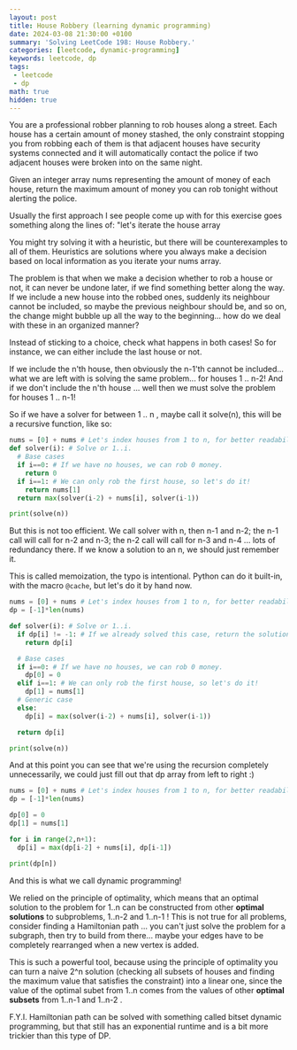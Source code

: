 ```yaml
---
layout: post
title: House Robbery (learning dynamic programming)
date: 2024-03-08 21:30:00 +0100
summary: 'Solving LeetCode 198: House Robbery.'
categories: [leetcode, dynamic-programming]
keywords: leetcode, dp
tags:
 - leetcode
 - dp
math: true
hidden: true
---
```


You are a professional robber planning to rob houses along a street. Each house has a certain amount of money stashed, the only constraint stopping you from robbing each of them is that adjacent houses have security systems connected and it will automatically contact the police if two adjacent houses were broken into on the same night.

Given an integer array nums representing the amount of money of each house, return the maximum amount of money you can rob tonight without alerting the police.

Usually the first approach I see people come up with for this exercise goes something along the lines of: "let's iterate the house array

You might try solving it with a heuristic, but there will be counterexamples to all of them. Heuristics are solutions where you always make a decision based on local information as you iterate your nums array.

The problem is that when we make a decision whether to rob a house or not, it can never be undone later, if we find something better along the way. If we include a new house into the robbed ones, suddenly its neighbour cannot be included, so maybe the previous neighbour should be, and so on, the change might bubble up all the way to the beginning... how do we deal with these in an organized manner?

Instead of sticking to a choice, check what happens in both cases! So for instance, we can either include the last house or not.

If we include the n'th house, then obviously the n-1'th cannot be included... what we are left with is solving the same problem... for houses 1 .. n-2!  And if we don't include the n'th house ... well then we must solve the problem for houses 1 .. n-1!

So if we have a solver for between 1 .. n , maybe call it solve(n), this will be a recursive function, like so:

```python
nums = [0] + nums # Let's index houses from 1 to n, for better readability.
def solver(i): # Solve or 1..i.
  # Base cases
  if i==0: # If we have no houses, we can rob 0 money.
    return 0
  if i==1: # We can only rob the first house, so let's do it!
    return nums[1]
  return max(solver(i-2) + nums[i], solver(i-1))

print(solve(n))
```

But this is not too efficient. We call solver with n, then n-1 and n-2; the n-1 call will call for n-2 and n-3; the n-2 call will call for n-3 and n-4 ... lots of redundancy there. If we know a solution to an n, we should just remember it.

This is called memoization, the typo is intentional. Python can do it built-in, with the macro `@cache`, but let's do it by hand now.

```python
nums = [0] + nums # Let's index houses from 1 to n, for better readability.
dp = [-1]*len(nums)

def solver(i): # Solve or 1..i.
  if dp[i] != -1: # If we already solved this case, return the solution.
    return dp[i]

  # Base cases
  if i==0: # If we have no houses, we can rob 0 money.
    dp[0] = 0
  elif i==1: # We can only rob the first house, so let's do it!
    dp[1] = nums[1]
  # Generic case
  else:
    dp[i] = max(solver(i-2) + nums[i], solver(i-1))

  return dp[i]

print(solve(n))
```

And at this point you can see that we're using the recursion completely unnecessarily, we could just fill out that dp array from left to right :)

```python
nums = [0] + nums # Let's index houses from 1 to n, for better readability.
dp = [-1]*len(nums)

dp[0] = 0
dp[1] = nums[1]

for i in range(2,n+1):
  dp[i] = max(dp[i-2] + nums[i], dp[i-1])

print(dp[n])
```

And this is what we call dynamic programming!

We relied on the principle of optimality, which means that an optimal solution to the problem for 1..n can be constructed from other **optimal solutions** to subproblems, 1..n-2 and 1..n-1 ! This is not true for all problems, consider finding a Hamiltonian path ... you can't just solve the problem for a subgraph, then try to build from there... maybe your edges have to be completely rearranged when a new vertex is added.

This is such a powerful tool, because using the principle of optimality you can turn a naive 2^n solution (checking all subsets of houses and finding the maximum value that satisfies the constraint) into a linear one, since the value of the optimal subet from 1..n comes from the values of other **optimal subsets** from 1..n-1 and 1..n-2 .

F.Y.I. Hamiltonian path can be solved with something called bitset dynamic programming, but that still has an exponential runtime and is a bit more trickier than this type of DP.
